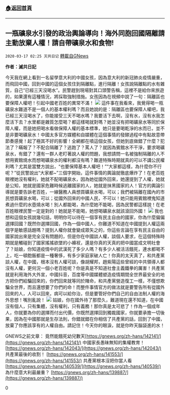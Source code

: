 ###  [:house:返回首頁](https://github.com/ourhimalayas/txt)
---

## 一瓶礦泉水引發的政治輿論導向！海外同胞回國隔離請主動放棄人權！請自帶礦泉水和食物!
`2020-03-17 02:25 灭共日记` [轉載自GNews](https://gnews.org/zh-hant/142911/)

**作者：滅共日記**

今天我在網上看到一名留學意大利的中國女孩，因為意大利的新冠肺炎疫情嚴重，而飛回中國，回到中國的這個女孩住到隔離點，進行隔離！女孩說隔離點的水有雜質，自己“已經三天沒喝水”。民警趕到現場對其口頭警告稱，這裡不是給你來旅遊的，如果還有這種情況，將採取強制措施。女孩因為在視頻中說了一句：隔離區也要保障人權吧！引起中國老百姓的異常不滿！
![](https://s3-ap-northeast-1.amazonaws.com/news.guo.offload.media/wp-content/uploads/2020/03/17021631/1--1.jpg)
這件事在我看來，我覺得喝一瓶礦泉水難道不是一個人的基本權利嗎？而且她說的是：隔離區也要保障人權吧，我已經三天沒喝水了，你能接受三天不喝水嗎？我要活下去啊，沒有水，沒有水我怎麼活下去？水里都是雜質怎麼喝？都這樣喝就對嗎？她並沒有把喝礦泉水等同於保障人權，而是她把喝水看做保障人權的基本標準，她只是要喝乾淨的水而已，並不是非要喝礦泉水！中國太多官方媒體和自媒體在這個事情的發酵過程中有點故意帶節奏感覺！起了極其不好的影響！全網都在噴這個女孩，但她到底做錯了什麼？犯法了？瞞報了？不配合隔離了？逃跑了？罵人了？就因為賓館水不干淨，要求喝礦泉水，有錯了？還有一群人老盯著說人權的問題，我想請問一名被強制隔離的人不想用賓館燒水而想喝礦泉水的權利都沒有嗎？難道特殊時期就真的可以不講公民權利嗎？尤其是當雙方說出，“也要保障基本人權吧！”“大家都這樣，為什麼你不行呢？”從民警說出“大家都~”三個字開始，這件事情的輿論就徹底爆炸了！在老百姓眼裡她沒有權利，她就不配喝礦泉水，因為她從國外回來，她還提到了人權，她就是公知，她就是國家危難時候逃離國家的人，她就是抹黑國家的人！官方的輿論引導就是要告訴老百姓，一線醫務人員想買礦泉水喝，可以；我們被隔離在國內的市民想買礦泉水喝，可以；從國外回來的中國人民，不可以！她只能用賓館裡鬼知道煮過什麼的水壺燒水喝！別人都能喝，為什麼她不能喝，因為民警都這樣說！在老百姓眼裡民警一定是對的！她就是不能喝，她想喝礦泉水就該滾回外國！
![](https://s3-ap-northeast-1.amazonaws.com/news.guo.offload.media/wp-content/uploads/2020/03/17021700/2-49.jpg)
我也想和這個女孩說幾句話，明明你可以待在一個享有民主自由的國家，你為什麼偏偏選擇回國？既然你選擇回國，作為一個中國人，你難道不知道在中國提到人權這兩個字是敏感話題嗎？提到人權你就會變成眾矢之的，你這些言論在享有民主自由的國家說出來是完全沒有問題的，但是你在中國談人權，談個人要求，在這個特殊時期就是觸碰到了國家搖搖欲墜的小褲衩，還是你真的天真的把中國當成文明社會了？姑娘，你知道疫情中的武漢死了多少人嗎？有多少人被活活餓死，連水都喝不上，吃一頓飽飯都是一種奢侈，有多少家庭家破人亡！你真的太天真了，和共產黨談人權，在中國，根本沒有人權可談，像胡耀邦，趙紫陽這些曾經的中共領導人都沒有人權，更何況一個小老百姓呢？你是真是不知道社會主義鐵拳的厲害！共產黨就是利用海外大外宣，中國抖音，百度等中國媒體塑造疫情期間全世界最安全的地方把你們給騙回來的，你們回來就等同於賭命，和共產黨營造復工一樣，不僅想欺騙全世界，而且還想要了你們的命！而整件事情官方的做法就是要警告所有從國外回來的人，人可以回來，病可以給你治，但是要管好你們自己的自由法制人權的海外思想！嘴別亂說！
![](https://s3-ap-northeast-1.amazonaws.com/news.guo.offload.media/wp-content/uploads/2020/03/17021721/3-35.jpg)
姑娘，你在國外待了那麼久，難道現在還不知道，在中國沒有個人，只有集體，沒有權利，只有義務！那你真是太可悲了！作為一個成年人，你就要為你的選擇而付出代價，你既然選擇回到獨裁國家，你就要承擔一切後果，因為在中國那就是生存法則，你錯就錯在你相信了共產黨的話，回到了中國，放棄了你應該享有的人權自由。請記住！今天你的眼淚，就是你昨天腦袋進的水！

GNEWS之前文章： 
竟然能餓死幼兒數天[https://gnews.org/zh-hans/142141/](https://gnews.org/zh-hans/142141/) 
中國家長愚昧無知的集權教育！ [https://gnews.org/zh-hans/142043/](https://gnews.org/zh-hans/142043/) 
共產黨最後的收割！ [https://gnews.org/zh-hans/141553/](https://gnews.org/zh-hans/141553/) 
共產黨根本沒把你當人看[https://gnews.org/zh-hans/140539/](https://gnews.org/zh-hans/140539/) 
為什麼意大利最嚴重？ [https://gnews.org/zh-hans/139887/](https://gnews.org/zh-hans/139887/)

0

